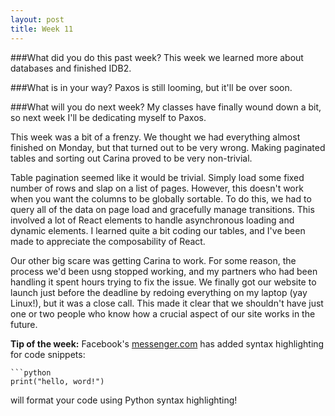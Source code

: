 ```yaml
---
layout: post
title: Week 11
---
```

###What did you do this past week?
This week we learned more about databases and finished IDB2.

###What is in your way?
Paxos is still looming, but it'll be over soon.

###What will you do next week?
My classes have finally wound down a bit, so next week I'll be dedicating myself to Paxos.

This week was a bit of a frenzy. We thought we had everything almost finished on Monday, but that turned out to be very wrong. Making paginated tables and sorting out Carina proved to be very non-trivial.

Table pagination seemed like it would be trivial. Simply load some fixed number of rows and slap on a list of pages. However, this doesn't work when you want the columns to be globally sortable. To do this, we had to query all of the data on page load and gracefully manage transitions. This involved a lot of React elements to handle asynchronous loading and dynamic elements. I learned quite a bit coding our tables, and I've been made to appreciate the composability of React.

Our other big scare was getting Carina to work. For some reason, the process we'd been usng stopped working, and my partners who had been handling it spent hours trying to fix the issue. We finally got our website to launch just before the deadline by redoing everything on my laptop (yay Linux!), but it was a close call. This made it clear that we shouldn't have just one or two people who know how a crucial aspect of our site works in the future.


**Tip of the week:** Facebook's [messenger.com](https://messenger.com) has added syntax highlighting for code snippets:


    ```python
    print("hello, word!")

will format your code using Python syntax highlighting!
